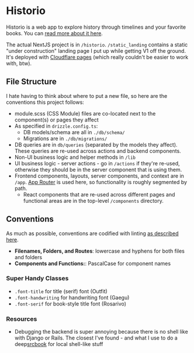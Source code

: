 # Historio

Historio is a web app to explore history through timelines and your favorite books. You can [read more about it here](https://learnbuildteach.substack.com/p/building-historio-episode-0).

The actual NextJS project is in `/historio`. `/static_landing` contains a static "under construction" landing page I put up while getting V1 off the ground. It's deployed with [Cloudflare pages](https://pages.cloudflare.com/) (which really couldn't be easier to work with, btw).

## File Structure

I hate having to think about where to put a new file, so here are the conventions this project follows:

- module.scss (CSS Module) files are co-located next to the component(s) or pages they affect
- As specified in `drizzle.config.ts`:
  - DB models/schema are all in `./db/schema/`
  - Migrations are in `./db/migrations/`
- DB queries are in `db/queries` (separated by the models they affect). These queries are re-used across actions and backend components.
- Non-UI business logic and helper methods in `/lib`
- UI business logic - server actions - go in `/actions` if they're re-used, otherwise they should be in the server component that is using them.
- Frontend components, layouts, server components, and context are in `/app`. [App Router](https://nextjs.org/docs/app) is used here, so functionality is roughly segmented by path.
  - React components that are re-used across different pages and functional areas are in the top-level `/components` directory.

## Conventions

As much as possible, conventions are codified with linting [as described here](https://dev.to/jordanahaines/just-use-this-nextjs-eslint-configuration-540).

- **Filenames, Folders, and Routes**: lowercase and hyphens for both files and folders
- **Components and Functions:**: PascalCase for component names

### Super Handy Classes

- `.font-title` for title (serif) font (Outfit)
- `.font-handwriting` for handwriting font (Gaegu)
- `.font-serif` for book-style title font (Rosarivo)

### Resources

- Debugging the backend is super annoying because there is no shell like with Django or Rails. The closest I've found - and what I use to do a deep[srcbook](https://github.com/srcbookdev/srcbook) for local shell-like stuff
